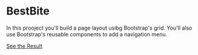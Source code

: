 # BestBite

In this prooject you'll build a page layout usibg Bootstrap's grid. You'll also use Bootstrap's reusable components to add a navigation menu.


[See the Result](https://denishromenko.gitbooks.io/codeacademy_doc/content/html_css_projects/red_eye.html)
